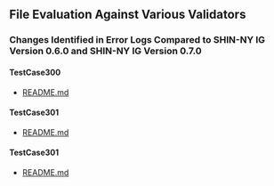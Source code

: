 ## File Evaluation Against Various Validators

### Changes Identified in Error Logs Compared to SHIN-NY IG Version 0.6.0 and SHIN-NY IG Version 0.7.0

#### TestCase300
- [README.md](TestCase300/README.md)

#### TestCase301
- [README.md](TestCase301/README.md)

#### TestCase301
- [README.md](TestCase302/README.md)
